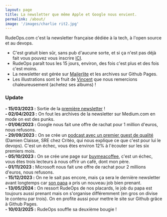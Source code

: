 ```yaml
---
layout: page
title: La newsletter que même Apple et Google nous envient.
permalink: /about/
image: '/images/charlie rit2.jpg'
---
```


RudeOps.com c'est la newsletter française dédiée à la tech, à l'open source et au devops.

- C'est gratuit bien sûr, sans pub d'aucune sorte, et si ça n'est pas déjà fait vous pouvez vous inscrire [ICI](https://rudeops.com). 
- RudeOps paraît tous les 15 jours, environ, des fois c'est plus et des fois c'est moins.
- La newsletter est gérée sur [Mailerlite](https://www.mailerlite.com/) et les archives sur Github Pages.
- Les illustrations sont le fruit de [Vincent](https://www.bedetheque.com/auteur-11701-BD-Vincent.html) que nous remercions chaleureusement (achetez ses albums) !  

### Update

**- 15/03/2023 :** Sortie de la [première newsletter](https://www.rudeops.com/newsletter/2023-03-15-rudeops-newsletter/) !  
**- 02/04/2023 :** On fout les archives de la newsletter sur Medium.com en mode on est des punks.  
**- 01/06/2023 :** Google nous fait une offre de rachat pour 1 million d'euros, nous refusons.  
**- 29/09/2023 :** On se crée un [podcast avec un premier guest de qualité](https://podcast.ausha.co/le-podcast-rudeops/01-podcast-rudeops-com-du-29-09-2023) (Damien Claisse, SRE chez Critéo, qui nous explique ce que c'est pour lui le devops). C'est un échec, vous êtes environ 12% à l'écouter sur les six premiers mois.  
**- 05/10/2023 :** On se crée une page sur [buymeacoffee](https://buymeacoffee.com/rudeops), c'est un échec, vous êtes trois lecteurs à nous offrir un café, dont mon père.  
**- 01/11/2023 :** Microsoft nous fait une offre de rachat pour 2 millions d'euros, nous refusons.  
**- 15/12/2023 :** On ne le sait pas encore, mais ça sera le dernière newsletter avant longtemps car [son papa](https://www.linkedin.com/in/cyrilbeaufrere/) a pris un nouveau job bien prenant.  
**- 13/05/2024 :** On ressort RudeOps de nos placards, le job du papa est toujours aussi prenant mais on s'organise différemment (en gros on divise le contenu par trois). On en profite aussi pour mettre le site sur Github grâce à Github Pages.  
**- 10/03/2025 :** RudeOps souffle sa deuxième bougie !
